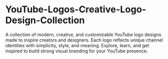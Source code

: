 # YouTube-Logos-Creative-Logo-Design-Collection
A collection of modern, creative, and customizable YouTube logo designs made to inspire creators and designers. Each logo reflects unique channel identities with simplicity, style, and meaning. Explore, learn, and get inspired to build strong visual branding for your YouTube presence.

